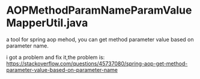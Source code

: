 # AOPMethodParamNameParamValueMapperUtil.java

a tool for spring aop mehod, you can get method parameter value based on parameter name.

i got a problem and fix it,the problem is:
https://stackoverflow.com/questions/45737080/spring-aop-get-method-parameter-value-based-on-parameter-name

